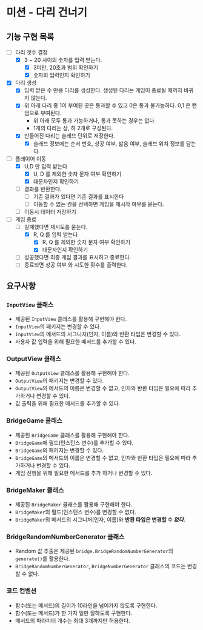 # 미션 - 다리 건너기

## 기능 구현 목록
- [ ] 다리 갯수 결정
  - [x] 3 ~ 20 사이의 숫자를 입력 받는다.
    - [x] 3미만, 20초과 범위 확인하기
    - [x] 숫자외 입력인지 확인하기
- [x] 다리 생성
  - [x] 입력 받은 수 만큼 다리를 생성한다. 생성된 다리는 게임이 종료될 때까지 바뀌지 않는다.
  - [x] 위 아래 다리 중 1이 부여된 곳은 통과할 수 있고 0은 통과 불가능하다. 0,1 은 랜덤으로 부여된다.
    - 위 아래 모두 통과 가능하거나, 통과 못하는 경우는 없다.
    - 1개의 다리는 상, 하 2개로 구성된다.
  - [x] 만들어진 다리는 슬레브 단위로 저장한다.
    - [x] 슬래브 정보에는 순서 번호, 성공 여부, 밟음 여부, 슬래브 위치 정보를 담는다.
- [ ] 플레이어 이동
  - [x] U,D 만 입력 받는다
    - [x] U, D 를 제외한 숫자 문자 여부 확인하기
    - [x] 대문자인지 확인하기
  - [ ] 결과를 반환한다.
    - [ ] 기존 결과가 있다면 기존 결과를 표시한다
    - [ ] 이동할 수 없는 칸을 선택하면 게임을 재시작 여부를 묻는다.
  - [ ] 이동시 데이터 저장하기
- [ ] 게임 종료
  - [ ] 실패했다면 재시도를 묻는다.
    - [x] R, Q 를 입력 받는다
      - [x] R, Q 를 제외한 숫자 문자 여부 확인하기
      - [x] 대문자인지 확인하기
  - [ ] 성공했다면 최종 게임 결과를 표시하고 종료한다.
  - [ ] 종료되면 성공 여부 와 시도한 횟수를 출력한다.

## 요구사항
### `InputView` 클래스
- 제공된 `InputView` 클래스를 활용해 구현해야 한다.
- `InputView`의 패키지는 변경할 수 있다.
- `InputView`의 메서드의 시그니처(인자, 이름)와 반환 타입은 변경할 수 있다.
- 사용자 값 입력을 위해 필요한 메서드를 추가할 수 있다.

### OutputView 클래스
- 제공된 `OutputView` 클래스를 활용해 구현해야 한다.
- `OutputView`의 패키지는 변경할 수 있다.
- `OutputView`의 메서드의 이름은 변경할 수 없고, 인자와 반환 타입은 필요에 따라 추가하거나 변경할 수 있다.
- 값 출력을 위해 필요한 메서드를 추가할 수 있다.

### BridgeGame 클래스
- 제공된 `BridgeGame` 클래스를 활용해 구현해야 한다.
- `BridgeGame`에 필드(인스턴스 변수)를 추가할 수 있다.
- `BridgeGame`의 패키지는 변경할 수 있다.
- `BridgeGame`의 메서드의 이름은 변경할 수 없고, 인자와 반환 타입은 필요에 따라 추가하거나 변경할 수 있다.
- 게임 진행을 위해 필요한 메서드를 추가 하거나 변경할 수 있다.

### BridgeMaker 클래스
- 제공된 `BridgeMaker` 클래스를 활용해 구현해야 한다.
- `BridgeMaker`의 필드(인스턴스 변수)를 변경할 수 없다.
- `BridgeMaker`의 메서드의 시그니처(인자, 이름)와 **반환 타입은 변경할 수 _없다._**

### BridgeRandomNumberGenerator 클래스
- Random 값 추출은 제공된 `bridge.BridgeRandomNumberGenerator`의 `generate()`를 활용한다.
- `BridgeRandomNumberGenerator`, `BridgeNumberGenerator` 클래스의 코드는 변경할 수 없다.

### 코드 컨벤션
- 함수(또는 메서드)의 길이가 10라인을 넘어가지 않도록 구현한다.
- 함수(또는 메서드)가 한 가지 일만 잘하도록 구현한다.
- 메서드의 파라미터 개수는 최대 3개까지만 허용한다.
